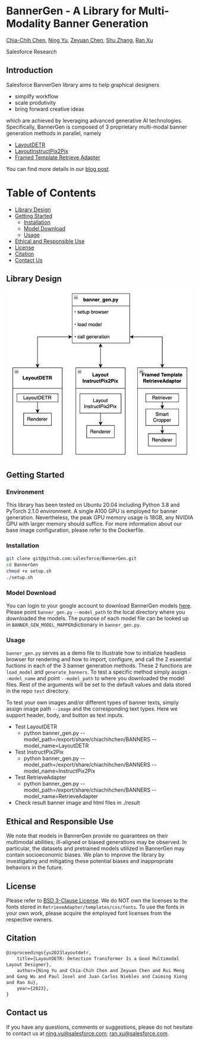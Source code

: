 # BannerGen - A Library for Multi-Modality Banner Generation 
[Chia-Chih Chen](https://scholar.google.com/citations?user=0Hr1SOUAAAAJ&hl=en), [Ning Yu](https://ningyu1991.github.io/), [Zeyuan Chen](https://www.linkedin.com/in/zeyuan-chen-0253b6141/), [Shu Zhang](https://scholar.google.com/citations?user=k9zsuBIAAAAJ&hl=en), [Ran Xu](https://www.linkedin.com/in/ran-x-a2765924/)

Salesforce Research

## Introduction
Salesforce BannerGen library aims to help graphical designers 
- simpilfy workflow
- scale produtivity
- bring forward creative ideas

which are achieved by leveraging advanced generative AI technologies. Specifically, BannerGen is composed of 3 proprietary multi-modal banner generation methods in parallel, namely
- [LayoutDETR](./LayoutDETR)
- [LayoutInstructPix2Pix](./InstructPix2Pix)
- [Framed Template Retrieve Adapter](./RetrieveAdapter)

You can find more details in our [blog post](https://bannergen.placeholder).

# Table of Contents
  - [Library Design](#libdesign)
  - [Getting Started](#libdesign)
    - [Installation](#installation)
    - [Model Download](#model-download)
    - [Usage](#usage)
  - [Ethical and Responsible Use](#ethical-and-responsible-use)
  - [License](#license)
  - [Citation](#citation)
  - [Contact Us](#contact-us)
## Library Design
<img src="./LibraryDesign.png" width=500>

## Getting Started
### Environment
This library has been tested on Ubuntu 20.04 including Python 3.8 and PyTorch 2.1.0 environment. A single A100 GPU is employed for banner generation. Nevertheless, the peak GPU memory usage is 18GB, any NVIDIA GPU with larger memory should suffice. For more information about our base image configuration, please refer to the Dockerfile.


### Installation
```bash
git clone git@github.com:salesforce/BannerGen.git
cd BannerGen
chmod +x setup.sh
./setup.sh
```

### Model Download
You can login to your google account to download BannerGen models [here](https://console.cloud.google.com/storage/browser/sfr-bannergen-data-research). Please point `banner_gen.py` `--model_path` to the local directory where you downloaded the models. The purpose of each model file can be looked up in `BANNER_GEN_MODEL_MAPPER`dictionary in `banner_gen.py`.

### Usage
`banner_gen.py` serves as a demo file to illustrate how to initialize headless browser for rendering and how to import, configure, and call the 2 essential fuctions in each of the 3 banner generation methods. These 2 functions are `load_model` and `generate_banners`. To test a specific method simply assign `--model_name` and point `--model_path` to where you downloaded the model files. Rest of the arguments will be set to the default values and data stored in the repo `test` directory.

To test your own images and/or different types of banner texts, simply assign image path `--image` and the corresponding text types. Here we support header, body, and button as text inputs. 

- Test LayoutDETR
  - python banner_gen.py --model_path=/export/share/chiachihchen/BANNERS --model_name=LayoutDETR
- Test InstructPix2Pix
  - python banner_gen.py --model_path=/export/share/chiachihchen/BANNERS --model_name=InstructPix2Pix
- Test RetrieveAdapter
  - python banner_gen.py --model_path=/export/share/chiachihchen/BANNERS --model_name=RetrieveAdapter
- Check result banner image and html files in ./result

## Ethical and Responsible Use
We note that models in BannerGen provide no guarantees on their multimodal abilities; ill-aligned or biased generations may be observed. In particular, the datasets and pretrained models utilized in BannerGen may contain socioeconomic biases. We plan to improve the library by investigating and mitigating these potential biases and inappropriate behaviors in the future.

## License
Please refer to [BSD 3-Clause License](LICENSE.txt). We do NOT own the licenses to the fonts stored in `RetrieveAdapter/templates/css/fonts`. To use the fonts in your own work, please acquire the employed font licenses from the respective owners.

## Citation
  ```
  @inproceedings{yu2023layoutdetr,
      title={LayoutDETR: Detection Transformer Is a Good Multimodal Layout Designer},
      author={Ning Yu and Chia-Chih Chen and Zeyuan Chen and Rui Meng and Gang Wu and Paul Josel and Juan Carlos Niebles and Caiming Xiong and Ran Xu},
      year={2023},
  }
  ```

## Contact us
If you have any questions, comments or suggestions, please do not hesitate to contact us at [ning.yu@salesforce.com](mailto:ning.yu@salesforce.com); [ran.xu@salesforce.com](mailto:ran.xu@salesforce.com).
